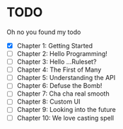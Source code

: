 # TODO

Oh no you found my todo

-   [x] Chapter 1: Getting Started
-   [ ] Chapter 2: Hello Programming!
-   [ ] Chapter 3: Hello ...Ruleset?
-   [ ] Chapter 4: The First of Many
-   [ ] Chapter 5: Understanding the API
-   [ ] Chapter 6: Defuse the Bomb!
-   [ ] Chapter 7: Cha cha real smooth
-   [ ] Chapter 8: Custom UI
-   [ ] Chapter 9: Looking into the future
-   [ ] Chapter 10: We love casting spell
